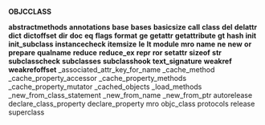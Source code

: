 **OBJCCLASS**

__abstractmethods__
 __annotations__
 __base__
 __bases__
 __basicsize__
 __call__
 __class__
 __del__
 __delattr__
 __dict__
 __dictoffset__
 __dir__
 __doc__
 __eq__
 __flags__
 __format__
 __ge__
 __getattr__
 __getattribute__
 __gt__
 __hash__
 __init__
 __init_subclass__
 __instancecheck__
 __itemsize__
 __le__
 __lt__
 __module__
 __mro__
 __name__
 __ne__
 __new__
 __or__
 __prepare__
 __qualname__
 __reduce__
 __reduce_ex__
 __repr__
 __ror__
 __setattr__
 __sizeof__
 __str__
 __subclasscheck__
 __subclasses__
 __subclasshook__
 __text_signature__
 __weakref__
 __weakrefoffset__
 _associated_attr_key_for_name
 _cache_method
 _cache_property_accessor
 _cache_property_methods
 _cache_property_mutator
 _cached_objects
 _load_methods
 _new_from_class_statement
 _new_from_name
 _new_from_ptr
 autorelease
 declare_class_property
 declare_property
 mro
 objc_class
 protocols
 release
 superclass